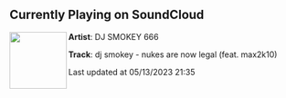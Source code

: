 ## Currently Playing on SoundCloud

[<img align="left" width="100" src="https://i1.sndcdn.com/artworks-FJvEVYNdjJLyhVb2-Prxh7w-t500x500.jpg">](https://soundcloud.com/smoke-gang-beatz/dj-smokey-nukes-are-now-legal-feat-max2k10)

**Artist**: DJ SMOKEY 666 

**Track**: dj smokey - nukes are now legal (feat. max2k10)

Last updated at 05/13/2023 21:35
